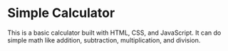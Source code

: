 # Simple Calculator

This is a basic calculator built with HTML, CSS, and JavaScript. It can do simple math like addition, subtraction, multiplication, and division.
